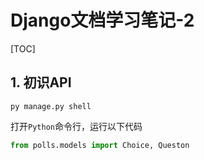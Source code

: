 # Django文档学习笔记-2

[TOC]

## 1. 初识API

```
py manage.py shell
```

打开`Python`命令行，运行以下代码

```python
from polls.models import Choice, Queston


```







